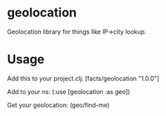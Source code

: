 # geolocation

Geolocation library for things like IP->city lookup.

# Usage

Add this to your project.clj:
    [facts/geolocation "1.0.0"]

Add to your ns:
    (:use [geolocation :as geo])

Get your geolocation:
    (geo/find-me)

